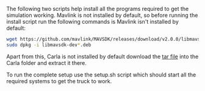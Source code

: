 The following two scripts help install all the programs required to get the simulation working. Mavlink is not installed by default, so before running the install script run the following commands is Mavlink isn't installed by default:


```sh
wget https://github.com/mavlink/MAVSDK/releases/download/v2.0.0/libmavsdk-dev_2.0.0_ubuntu22.04_amd64.deb
sudo dpkg -i libmavsdk-dev*.deb

```


Apart from this, Carla is not installed by default download the [tar file](https://risecloud.sharepoint.com/:u:/r/sites/31c3dedd53324aadaf4e5fc493ad5e0f/Delade%20dokument/General/RISE%20SubUC%204.1/Simulations/CARLA_0.9.15-237-gd6f23ed84-dirty.tar.gz?csf=1&web=1&e=8js4qh) into the Carla folder and extract it there. 


To run the complete setup use the setup.sh script which should start all the required systems to get the truck to work. 
